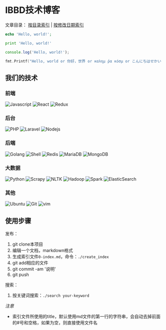# IBBD技术博客

文章目录： [按目录索引](https://github.com/IBBD/blog/blob/master/0-index.md) | [按修改日期索引](https://github.com/IBBD/blog/blob/master/0-index-date.md)  


```php
echo 'Hello, world!';
```

```python
print 'Hello, world!'
```

```javascript
console.log('Hello, world!');
```

```go
fmt.Printf("Hello, world or 你好，世界 or καλημ ́ρα κóσμ or こんにちはせかい\n")
```

## 我们的技术

### 前端

![Javascript](/_img/javascript.jpg)
![React](/_img/react.jpg)
![Redux](/_img/redux.png)

### 后台

![PHP](/_img/php.jpg)
![Laravel](/_img/laravel.jpg)
![Nodejs](/_img/nodejs.jpg)

### 后端

![Golang](/_img/golang.jpg)
![Shell](/_img/shell.jpg)
![Redis](/_img/redis.jpg)
![MariaDB](/_img/mariadb.jpg)
![MongoDB](/_img/mongodb.jpg)

### 大数据

![Python](/_img/python.jpg)
![Scrapy](/_img/scrapy.jpg)
![NLTK](/_img/nltk.jpg)
![Hadoop](/_img/hadoop.jpg)
![Spark](/_img/spark.jpg)
![ElasticSearch](/_img/elasticsearch.jpg)

### 其他

![Ubuntu](/_img/ubuntu.jpg)
![Git](/_img/git.jpg)
![vim](/_img/vim.jpg)


## 使用步骤

发布：

1. git clone本项目
2. 编辑一个文档，markdown格式
3. 生成索引文件`0-index.md`，命令：`./create_index`
4. git add相应的文件
5. git commit -am '说明'
6. git push

搜索：

1. 按关键词搜索：`./search your-keyword`

*注意* 

- 索引文件所使用的title，默认使用md文件的第一行的字符串，会自动去掉前面的#号和空格，如果为空，则直接使用文件名

